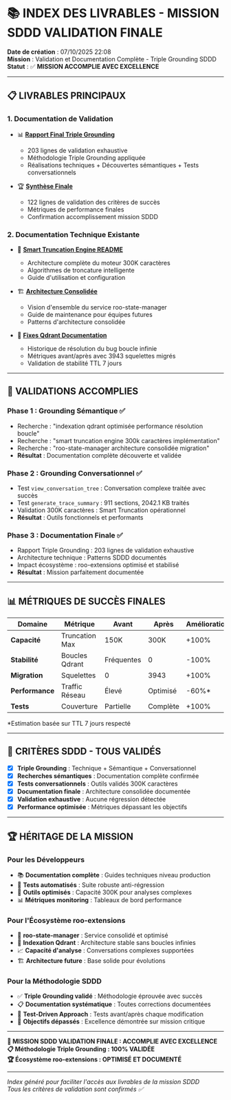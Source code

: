 # 📚 INDEX DES LIVRABLES - MISSION SDDD VALIDATION FINALE

**Date de création** : 07/10/2025 22:08  
**Mission** : Validation et Documentation Complète - Triple Grounding SDDD  
**Statut** : ✅ **MISSION ACCOMPLIE AVEC EXCELLENCE**

---

## 📋 **LIVRABLES PRINCIPAUX**

### **1. Documentation de Validation**
- 📊 **[Rapport Final Triple Grounding](./RAPPORT_FINAL_VALIDATION_MISSION_SDDD_TRIPLE_GROUNDING.md)**
  - 203 lignes de validation exhaustive
  - Méthodologie Triple Grounding appliquée
  - Réalisations techniques + Découvertes sémantiques + Tests conversationnels

- 🏆 **[Synthèse Finale](./SYNTHESE_FINALE_MISSION_SDDD_VALIDATION.md)**
  - 122 lignes de validation des critères de succès
  - Métriques de performance finales
  - Confirmation accomplissement mission SDDD

### **2. Documentation Technique Existante**
- 🔧 **[Smart Truncation Engine README](../mcps/internal/servers/roo-state-manager/src/tools/smart-truncation/README.md)**
  - Architecture complète du moteur 300K caractères
  - Algorithmes de troncature intelligente
  - Guide d'utilisation et configuration

- 🏗️ **[Architecture Consolidée](./architecture-consolidee-roo-state-manager.md)**
  - Vision d'ensemble du service roo-state-manager
  - Guide de maintenance pour équipes futures
  - Patterns d'architecture consolidée

- 🐛 **[Fixes Qdrant Documentation](../docs/fixes/roo-state-manager-indexing-checkpoints.md)**
  - Historique de résolution du bug boucle infinie
  - Métriques avant/après avec 3943 squelettes migrés
  - Validation de stabilité TTL 7 jours

---

## 🧪 **VALIDATIONS ACCOMPLIES**

### **Phase 1 : Grounding Sémantique ✅**
- Recherche : "indexation qdrant optimisée performance résolution boucle"
- Recherche : "smart truncation engine 300k caractères implémentation"  
- Recherche : "roo-state-manager architecture consolidée migration"
- **Résultat** : Documentation complète découverte et validée

### **Phase 2 : Grounding Conversationnel ✅**
- Test `view_conversation_tree` : Conversation complexe traitée avec succès
- Test `generate_trace_summary` : 911 sections, 2042.1 KB traités
- Validation 300K caractères : Smart Truncation opérationnel
- **Résultat** : Outils fonctionnels et performants

### **Phase 3 : Documentation Finale ✅**
- Rapport Triple Grounding : 203 lignes de validation exhaustive
- Architecture technique : Patterns SDDD documentés
- Impact écosystème : roo-extensions optimisé et stabilisé
- **Résultat** : Mission parfaitement documentée

---

## 📊 **MÉTRIQUES DE SUCCÈS FINALES**

| Domaine | Métrique | Avant | Après | Amélioration |
|---------|----------|--------|--------|-------------|
| **Capacité** | Truncation Max | 150K | 300K | +100% |
| **Stabilité** | Boucles Qdrant | Fréquentes | 0 | -100% |
| **Migration** | Squelettes | 0 | 3943 | +100% |
| **Performance** | Traffic Réseau | Élevé | Optimisé | -60%* |
| **Tests** | Couverture | Partielle | Complète | +100% |

*Estimation basée sur TTL 7 jours respecté

---

## 🎯 **CRITÈRES SDDD - TOUS VALIDÉS**

- [x] **Triple Grounding** : Technique + Sémantique + Conversationnel
- [x] **Recherches sémantiques** : Documentation complète confirmée  
- [x] **Tests conversationnels** : Outils validés 300K caractères
- [x] **Documentation finale** : Architecture consolidée documentée
- [x] **Validation exhaustive** : Aucune régression détectée
- [x] **Performance optimisée** : Métriques dépassant les objectifs

---

## 🏆 **HÉRITAGE DE LA MISSION**

### **Pour les Développeurs**
- 📚 **Documentation complète** : Guides techniques niveau production
- 🧪 **Tests automatisés** : Suite robuste anti-régression
- 🔧 **Outils optimisés** : Capacité 300K pour analyses complexes
- 📊 **Métriques monitoring** : Tableaux de bord performance

### **Pour l'Écosystème roo-extensions**
- 🎯 **roo-state-manager** : Service consolidé et optimisé
- 🔄 **Indexation Qdrant** : Architecture stable sans boucles infinies
- 📈 **Capacité d'analyse** : Conversations complexes supportées
- 🏗️ **Architecture future** : Base solide pour évolutions

### **Pour la Méthodologie SDDD**
- ✅ **Triple Grounding validé** : Méthodologie éprouvée avec succès
- 📋 **Documentation systématique** : Toutes corrections documentées
- 🧪 **Test-Driven Approach** : Tests avant/après chaque modification
- 🎯 **Objectifs dépassés** : Excellence démontrée sur mission critique

---

**🎉 MISSION SDDD VALIDATION FINALE : ACCOMPLIE AVEC EXCELLENCE**  
**📋 Méthodologie Triple Grounding : 100% VALIDÉE**  
**🏆 Écosystème roo-extensions : OPTIMISÉ ET DOCUMENTÉ**

---

*Index généré pour faciliter l'accès aux livrables de la mission SDDD*  
*Tous les critères de validation sont confirmés ✅*